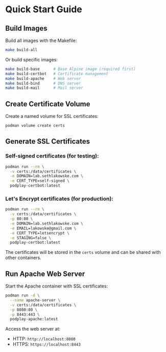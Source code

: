 # Quick Start Guide

## Build Images

Build all images with the Makefile:

```bash
make build-all
```

Or build specific images:
```bash
make build-base      # Base Alpine image (required first)
make build-certbot   # Certificate management
make build-apache    # Web server
make build-bind      # DNS server
make build-mail      # Mail server
```

## Create Certificate Volume

Create a named volume for SSL certificates:

```bash
podman volume create certs
```

## Generate SSL Certificates

### Self-signed certificates (for testing):
```bash
podman run --rm \
  -v certs:/data/certificates \
  -e DOMAIN=lab.sethlakowske.com \
  -e CERT_TYPE=self-signed \
  podplay-certbot:latest
```

### Let's Encrypt certificates (for production):
```bash
podman run --rm \
  -v certs:/data/certificates \
  -p 80:80 \
  -e DOMAIN=lab.sethlakowske.com \
  -e EMAIL=lakowske@gmail.com \
  -e CERT_TYPE=letsencrypt \
  -e STAGING=false \
  podplay-certbot:latest
```

The certificates will be stored in the `certs` volume and can be shared with other containers.

## Run Apache Web Server

Start the Apache container with SSL certificates:

```bash
podman run -d \
  --name apache-server \
  -v certs:/data/certificates \
  -p 8080:80 \
  -p 8443:443 \
  podplay-apache:latest
```

Access the web server at:
- HTTP: `http://localhost:8080`
- HTTPS: `https://localhost:8443`